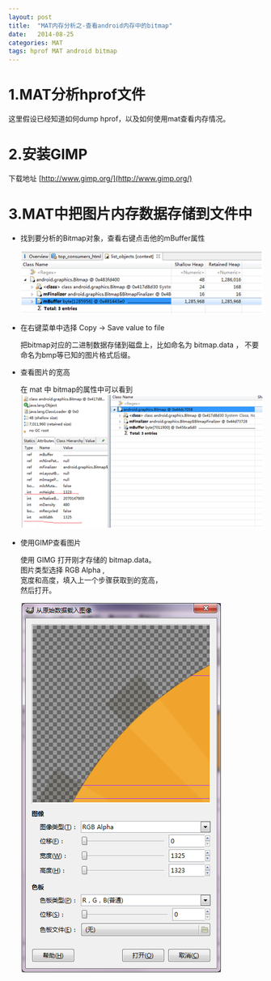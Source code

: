 ```yaml
---
layout: post
title:  "MAT内存分析之-查看android内存中的bitmap"
date:   2014-08-25
categories: MAT
tags: hprof MAT android bitmap
---
```


# 1.MAT分析hprof文件 #

这里假设已经知道如何dump hprof，以及如何使用mat查看内存情况。

# 2.安装GIMP #

下载地址 [http://www.gimp.org/](http://www.gimp.org/)

# 3.MAT中把图片内存数据存储到文件中 #

- 找到要分析的Bitmap对象，查看右键点击他的mBuffer属性

	![](/assets/posts/2014-08-25-view-hprof-bitmap/bitmap-buffer.png)

- 在右键菜单中选择 Copy -> Save value to file

	把bitmap对应的二进制数据存储到磁盘上，比如命名为 bitmap.data  ， 不要命名为bmp等已知的图片格式后缀。

- 查看图片的宽高

	在 mat 中 bitmap的属性中可以看到
	![](/assets/posts/2014-08-25-view-hprof-bitmap/bitmap-property.png)

- 使用GIMP查看图片

	使用 GIMG 打开刚才存储的 bitmap.data。  
	图片类型选择 RGB Alpha ,  
	宽度和高度，填入上一个步骤获取到的宽高，  
	然后打开。

	![](/assets/posts/2014-08-25-view-hprof-bitmap/gimg.png)